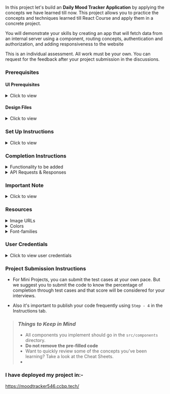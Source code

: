 In this project let's build an **Daily Mood Tracker Application** by applying the concepts we have learned till now. This project allows you to practice the concepts and techniques learned till React Course and apply them in a concrete project.

You will demonstrate your skills by creating an app that will fetch data from an internal server using a component, routing concepts, authentication and authorization, and adding responsiveness to the website

This is an individual assessment. All work must be your own. You can request for the feedback after your project submission in the discussions.

### Prerequisites

#### UI Prerequisites

<details>
<summary>Click to view</summary>

- What is Figma?
  - Figma is a vector graphics editor and prototyping tool which is primarily web-based. You can check more info on the <a href="https://www.figma.com/" target="_blank">website</a>
- Create a Free account in Figma.
  - Kindly follow the instructions as shown in <a href="https://www.youtube.com/watch?v=hrHL2VLMl7g&t=37s" target="_blank">this</a> video to create a free Figma account. Watch the video upto **00:50**
- How to Check CSS in Figma?
  - Kindly follow the instructions as shown in <a href="https://www.youtube.com/watch?v=B242nuM3y2s" target="_blank">this</a> video to check CSS in a Figma screen. Watch the video upto **02:45**.
- Export Images in Figma screen

  - Kindly follow the instructions as shown in <a href="https://www.youtube.com/watch?v=NpzL1MONwaw" target="_blank">this</a> video to export images from a Figma screen.
  - Click on the Export button to get Export options as shown in the below image.

  <div style="text-align:center;margin:10px 0px 0px 45px;width:200px;">
    <img src="https://assets.ccbp.in/frontend/react-js/figma-export-option.png" />
  </div>

- Upload your exported images from Figma to Cloudinary and get image URLs from Cloudinary. Refer <a href="https://learning.ccbp.in/projects/course?c_id=fe4c935d-3ad5-4bb8-a1a5-9b045ae70010&s_id=2f72d6fe-09a7-4c0a-b0db-196740c853a0&t_id=6535e48d-fb4e-45c4-9654-3da423c79e26" target="_blank">this</a> session for better understanding.

</details>

#### Design Files

<details>
<summary>Click to view</summary>

- You can check the **Design Files** for different devices <a href="https://www.figma.com/file/jVLTUaosvGC06wdUeGh6HD/React_JS-Exams?type=design&node-id=2421-16369&mode=design&t=OdbsXjT8f6wH409K-0" target="_blank">here</a>.

</details>

### Set Up Instructions

<details>
<summary>Click to view</summary>

- Download dependencies by running `npm install`
- Start up the app using `npm start`
</details>

### Completion Instructions

<details>
<summary>Functionality to be added</summary>
<br/>
The app must have the following functionalities

- **Login Route**

  - When an invalid credentials are provided and the **Login** button is clicked, then the respective error message received from the response should be displayed
  - When a valid credentials are provided and the **Login** button is clicked, then the page should be navigated to the Home Route
  - When an _unauthenticated_ user tries to access the Home Route, and Reports Route, then the page should be navigated to Login Route
  - When an _authenticated_ user tries to access the Home Route, and Reports Route, then the page should be navigated to the respective route
  - When an _authenticated_ user tries to access the Login Route, then the page should be navigated to the Home Route
  - When the **Show Password** checkbox is checked, then the password should be shown
  - When the **Show Password** checkbox is unchecked, then the password should be masked

- **Home Route**

  - When an authenticated user opens the Home Route,
    - Users should be able to see a list of dates for a month in a calendar view as shown in the Figma, with the ability to view and select days across different months, from January to December.
    - It should have a list of days (Sun to Sat) and their respective list of dates.
    - Users should be able to see the list of emojis.
    - The emojis are `Very Happy`, `Happy`, `Neutral`, `Sad`, and `Very Sad` each represented by a corresponding emoji.
    - Users should be able to click an emoji, then the respective emoji should become active.
    - Users should be able to click the date button,
      - If there is no emoji on the date, then the active emoji should be displayed on the date.
      - If the emoji in the date and the active emoji are not the same, then the emoji in the date should be replaced with the active emoji.
      - If the emoji in the date and active emoji are the same, then the emoji should be removed from the date.
    - Users should be able to see the 'emoji names' and 'days' as filters.
    - Users should be able to select the options in the 'emoji names' and 'days' filters and can see the filter count according to the number of selected emoji on the selected day.
    - After selecting options in the 'emoji names' and 'days' filters, the filter count should be dynamically calculated based on the number of selected emojis on the selected day of the currently active month. If the month is changed, the filter count should update to reflect the count of selected emojis on the selected day of the new month.
    - Initially, users should be able to see,
      - The `Very Happy` emoji displayed as the active emoji.
      - The `Very Happy` emoji name and `Sun` day options selected in the filters by default.
    - Selected date items and filter counts should persist for the user even when changing between months, ensuring continuity in user selections and filter application across different month views.

- **Reports Route**

  - When the **Reports** button in the Header is clicked, then the **Reports** view should be displayed as shown in the Figma.
  - Emoji cards within the Reports view should aggregate and display the sum of the selected mood emojis.

- **Not Found Route**

  - When a random path is provided as the URL, then the page should navigate to the Not Found Route

</details>

<details>
<summary>API Requests & Responses</summary>
<br/>

**loginApiUrl**

#### API: `https://apis.ccbp.in/login`

#### Method: `POST`

#### Request:

```json
{
  "username": "rahul",
  "password": "rahul@2021"
}
```

#### Description:

Returns a response based on the credentials provided

#### Sample Success Response

```json
{
  "jwt_token": "eyJhbGciOiJIUzI1NiIsInR5cCI6IkpXVCJ9.eyJ1c2VybmFtZSI6InJhaHVsIiwicm9sZSI6IlBSSU1FX1VTRVIiLCJpYXQiOjE2MTk2Mjg2MTN9. nZDlFsnSWArLKKeF0QbmdVfLgzUbx1BGJsqa2kc_21Y"
}
```

#### Sample Failure Response

```json
{
  "status_code": 404,
  "error_msg": "Username is not found"
}
```

</details>

### Important Note

<details>
<summary>Click to view</summary>

<br/>

**The following instructions are required for the tests to pass**

- For Mini Projects, You have to use HTML elements to style the React Components. Usage of `styled-components` (CSS in JS) to style React components are not supported in Mini Projects. Test cases won't be passed, if you use styled components.
- Refer to the below Example for the usage of `data-testid` in the HTML elements

  - Example: `<div data-testid="questionItem" className="question-item"/>`

- **Routes**

  - `Login` Route should consist of `/login` in the URL path
  - `Home` Route should consist of `/` in the URL path
  - `Reports` Route should consist of `/reports` in the URL path

- **Home Route**

  - The emoji image will be displayed in the emoji items should have alt attribute value as the value of the key `emojiName` from the **emojisList** provided.
  - The days will be displayed in the day items should have the text value as the value of the key `day` from the **daysList** provided.
  - The days option elements will be displayed in the day items should have the text value as the value of the key `day` from the days list provided.
  - When any date item in the dates list is clicked, then the active emoji should be displayed in the respective date item. The emoji image which is displayed in the date items should have alt attribute value as the value of the key `date` from the **initialMonthsList** provided.
  - Kindly follow the details as shown in figma.
  - The Next icon button which is used to display the next month should contain the test id with value as `next-button`.
  - The Previous icon button which is used to display the previous month should contain the test id with value as `previous-button`.

</details>

### Resources

<details>
<summary>Image URLs</summary>

- [https://assets.ccbp.in/frontend/react-js/nxt-slides/monthly-emojis-bg.png](https://assets.ccbp.in/frontend/react-js/nxt-slides/monthly-emojis-bg.png) **background image**

</details>

<details>
<summary>Colors</summary>

<br/>

<div style="background-color: #1c1a28; width: 150px; padding: 10px; color: white">Hex: #1c1a28</div>
<div style="background-color: #ffbe38; width: 150px; padding: 10px; color: black">Hex: #ffbe38</div>
<div style="background-color: #ffffff; width: 150px; padding: 10px; color: black">Hex: #ffffff</div>
<div style="background-color: #42404d; width: 150px; padding: 10px; color: white">Hex: #42404d</div>
<div style="background-color: #4e5d72; width: 150px; padding: 10px; color: white">Hex: #4e5d72</div>
<div style="background-color: #cbd5e1; width: 150px; padding: 10px; color: black">Hex: #cbd5e1</div>
<div style="background-color: #343243; width: 150px; padding: 10px; color: white">Hex: #343243</div>

</details>

<details>
<summary>Font-families</summary>

- Roboto

</details>

### User Credentials

<details>
<summary>Click to view user credentials</summary>

<br/>

**You can use any one of the following credentials**

```text
  username: aakash
  password: sky@007
```

```text
  username: agastya
  password: myth#789
```

```text
  username: advika
  password: world@5
```

```text
  username: binita
  password: modest*6
```

```text
  username: chetan
  password: vigor$life
```

```text
  username: deepak
  password: lightstar@1
```

```text
  username: harshad
  password: joy@85
```

```text
  username: kapil
  password: moon$008
```

```text
 username: rahul
 password: rahul@2021
```

```text
  username: shravya
  password: musical#stone
```

```text
  username: saira
  password: princess@9
```

<br/>
</details>

### Project Submission Instructions

- For Mini Projects, you can submit the test cases at your own pace. But we suggest you to submit the code to know the percentage of completion through test cases and that score will be considered for your interviews.

- Also it's important to publish your code frequently using `Step - 4` in the Instructions tab.

> ### _Things to Keep in Mind_
>
> - All components you implement should go in the `src/components` directory.
> - **Do not remove the pre-filled code**
> - Want to quickly review some of the concepts you’ve been learning? Take a look at the Cheat Sheets.
> - 

### I have deployed my project in:-

https://moodtracker546.ccbp.tech/
